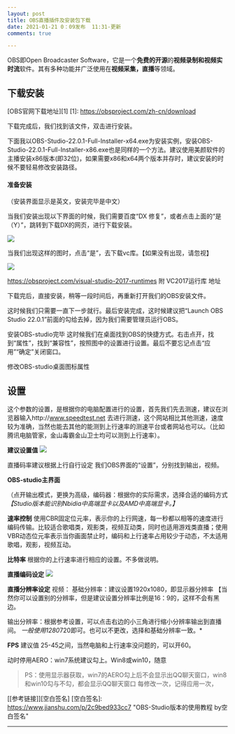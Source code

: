 ```yaml
---
layout: post
title: OBS直播插件及安装包下载
date: 2021-01-21 0：09发布  11:31-更新
comments: true

---
```

OBS即Open Broadcaster Software，它是一个**免费的开源**的**视频录制和视频实时流**软件。其有多种功能并广泛使用在**视频采集，直播**等领域。

## 下载安装
[OBS官网下载地址][1]
  [1]: https://obsproject.com/zh-cn/download


下载完成后，我们找到该文件，双击进行安装。

下面我以OBS-Studio-22.0.1-Full-Installer-x64.exe为安装实例，安装OBS-Studio-22.0.1-Full-Installer-x86.exe也是同样的一个方法。建议使用美颜软件的主播安装x86版本(即32位)，如果需要x86和x64两个版本并存时，建议安装的时候不要轻易修改安装路径。


#### 准备安装

（安装界面显示是英文，安装完毕是中文）

当我们安装出现以下界面的时候，我们需要百度“DX 修复”，或者点击上面的“是（Y）”，跳转到下载DX的网页，进行下载安装。

![](https://upload-images.jianshu.io/upload_images/14081052-3d8553d22cc83f54.jpg?imageMogr2/auto-orient/strip|imageView2/2/w/461/format/webp)



当我们出现这样的图时，点击“是”，去下载vc库。【如果没有出现，请忽视】

![](https://upload-images.jianshu.io/upload_images/14081052-948f59a2e99206de.jpg?imageMogr2/auto-orient/strip|imageView2/2/w/475/format/webp)


https://obsproject.com/visual-studio-2017-runtimes
附 VC2017运行库 地址


下载完后，直接安装，稍等一段时间后，再重新打开我们的OBS安装文件。

这时候我们只需要一直下一步就行。最后安装完成，这时候建议把“Launch OBS Studio 22.0.1”前面的勾给去掉，因为我们需要管理员运行OBS。

安装OBS-studio完毕
这时候我们在桌面找到OBS的快捷方式。右击点开，找到“属性”，找到“兼容性”，按照图中的设置进行设置。最后不要忘记点击“应用”“确定”关闭窗口。

修改OBS-studio桌面图标属性
## 设置

这个参数的设置，是根据你的电脑配置进行的设置，首先我们先去测速，建议在浏览器输入http://www.speedtest.net
去进行测速，这个网站相比其他测速，速度较为准确，当然也能去其他的能测到上行速率的测速平台或者网站也可以。（比如腾讯电脑管家，金山毒霸金山卫士均可以测到上行速率）。


**建议设置值**
![](https://upload-images.jianshu.io/upload_images/14081052-1fa51ca52ac55d23.jpg?imageMogr2/auto-orient/strip|imageView2/2/w/693/format/webp)

直播码率建议根据上行自行设定
我们OBS界面的“设置”，分别找到输出，视频。

**OBS-studio主界面**

（点开输出模式，更换为高级，编码器：根据你的实际需求，选择合适的编码方式
*【Studio版本能识别Nbidia中高端显卡以及AMD中高端显卡。】*

**速率控制** 使用CBR固定位元率，表示你的上行网速，每一秒都以相等的速度进行编码传输。比较适合歌唱类，观影类，视频互动类，同时也适用游戏类直播；使用VBR动态位元率表示当你画面禁止时，编码和上行速率占用较少于动态，不太适用歌唱，观影，视频互动。

**比特率** 根据你的上行速率进行相应的设置。不多做说明。


**直播编码设定**
![](https://upload-images.jianshu.io/upload_images/14081052-774caad391d66728.jpg?imageMogr2/auto-orient/strip|imageView2/2/w/997/format/webp)


**直播分辨率设定**
视频： 基础分辨率：建议设置1920x1080，即显示器分辨率
【当然你可以设置别的分辨率，但是建议设置分辨率比例是16：9的，这样不会有黑边。

输出分辨率：根据参考设置，可以点击右边的小三角进行缩小分辨率输出到直播间。
*一般使用1280*720即可。也可以不更改，选择和基础分辨率一致。*

**FPS**
建议值 25-45之间，当然电脑和上行速率没问题的，可以开60。

动时停用AERO：win7系统建议勾上。Win8或win10，随意

> PS：使用显示器获取，win7的AERO勾上后不会显示出QQ聊天窗口，win8和win10勾与不勾，都会显示QQ聊天窗口
每修改一次，记得应用一次，


[[参考链接]][空白签名]
[空白签名]: https://www.jianshu.com/p/2c9bed933cc7 "OBS-Studio版本的使用教程 by空白签名"


-----
